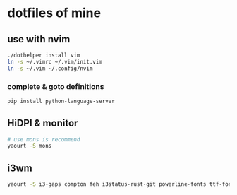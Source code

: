 # dotfiles of mine

## use with nvim

```sh
./dothelper install vim
ln -s ~/.vimrc ~/.vim/init.vim
ln -s ~/.vim ~/.config/nvim
```

### complete & goto definitions
```sh
pip install python-language-server
```

## HiDPI & monitor
```sh
# use mons is recommend
yaourt -S mons
```

## i3wm

```sh
yaourt -S i3-gaps compton feh i3status-rust-git powerline-fonts ttf-font-awesome-4 rofi
```
